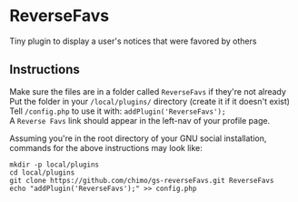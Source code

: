 ReverseFavs
================

Tiny plugin to display a user's notices that were favored by others

## Instructions

Make sure the files are in a folder called `ReverseFavs` if they're not already  
Put the folder in your `/local/plugins/` directory (create it if it doesn't exist)  
Tell `/config.php` to use it with: `addPlugin('ReverseFavs');`  
A `Reverse Favs` link should appear in the left-nav of your profile page.

Assuming you're in the root directory of your GNU social installation, commands for
the above instructions may look like:

    mkdir -p local/plugins
    cd local/plugins
    git clone https://github.com/chimo/gs-reverseFavs.git ReverseFavs
    echo "addPlugin('ReverseFavs');" >> config.php

